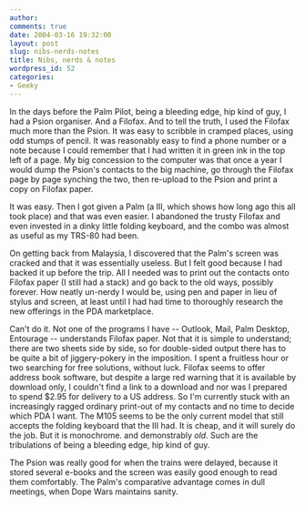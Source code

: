 ```yaml
---
author:
comments: true
date: 2004-03-16 19:32:00
layout: post
slug: nibs-nerds-notes
title: Nibs, nerds & notes
wordpress_id: 52
categories:
- Geeky
---
```


In the days before the Palm Pilot, being a bleeding edge, hip kind of guy, I had a Psion organiser. And a Filofax. And to tell the truth, I used the Filofax much more than the Psion. It was easy to scribble in cramped places, using odd stumps of pencil. It was reasonably easy to find a phone number or a note because I could remember that I had written it in green ink in the top left of a page. My big concession to the computer was that once a year I would dump the Psion's contacts to the big machine, go through the Filofax page by page synching the two, then re-upload to the Psion and print a copy on Filofax paper.

It was easy. Then I got given a Palm (a III, which shows how long ago this all took place) and that was even easier. I abandoned the trusty Filofax and even invested in a dinky little folding keyboard, and the combo was almost as useful as my TRS-80 had been.

On getting back from Malaysia, I discovered that the Palm's screen was cracked and that it was essentially useless. But I felt good because I had backed it up before the trip. All I needed was to print out the contacts onto Filofax paper (I still had a stack) and go back to the old ways, possibly forever. How neatly un-nerdy I would be, using pen and paper in lieu of stylus and screen, at least until I had had time to thoroughly research the new offerings in the PDA marketplace.

Can't do it. Not one of the programs I have -- Outlook, Mail, Palm Desktop, Entourage -- understands Filofax paper. Not that it is simple to understand; there are two sheets side by side, so for double-sided output there has to be quite a bit of jiggery-pokery in the imposition. I spent a fruitless hour or two searching for free solutions, without luck. Filofax seems to offer address book software, but despite a large red warning that it is available by download only, I couldn't find a link to a download and nor was I prepared to spend $2.95 for delivery to a US address. So I'm currently stuck with an increasingly ragged ordinary print-out of my contacts and no time to decide which PDA I want. The M105 seems to be the only current model that still accepts the folding keyboard that the III had. It is cheap, and it will surely do the job. But it is monochrome. and demonstrably _old_. Such are the tribulations of being a bleeding edge, hip kind of guy.

The Psion was really good for when the trains were delayed, because it stored several e-books and the screen was easily good enough to read them comfortably. The Palm's comparative advantage comes in dull meetings, when Dope Wars maintains sanity.
